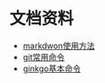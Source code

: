 # 文档资料

- [markdwon使用方法](/test.md "test")                                  
- [git常用命令](/git_comand.md "git")				
- [ginkgo基本命令](/ginkgo_command.md)	
 
